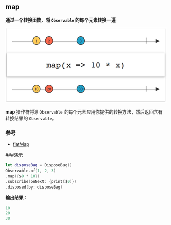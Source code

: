 ## map

**通过一个转换函数，将 `Observable` 的每个元素转换一遍**

![](/assets/Operator/Operators/map.png)

**map** 操作符将源 `Observable` 的每个元素应用你提供的转换方法，然后返回含有转换结果的  `Observable`。

### 参考

* [flatMap](flatMap.md)

###演示 
```swift
let disposeBag = DisposeBag()
Observable.of(1, 2, 3)
.map({$0 * 10})
.subscribe(onNext: {print($0)})
.disposed(by: disposeBag)
```
**输出结果：** 
```swift 
10
20
30
```
